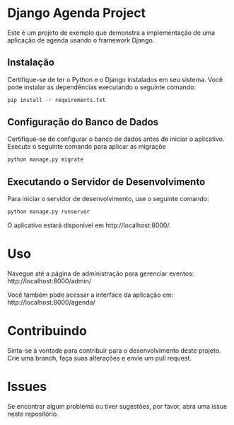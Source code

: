 # Django Agenda Project

Este é um projeto de exemplo que demonstra a implementação de uma aplicação de agenda usando o framework Django.

## Instalação

Certifique-se de ter o Python e o Django instalados em seu sistema. Você pode instalar as dependências executando o seguinte comando:

```bash
pip install -r requirements.txt
```

## Configuração do Banco de Dados
Certifique-se de configurar o banco de dados antes de iniciar o aplicativo. Execute o seguinte comando para aplicar as migraçõe

```bash
python manage.py migrate
```
## Executando o Servidor de Desenvolvimento
Para iniciar o servidor de desenvolvimento, use o seguinte comando:

```bash
python manage.py runserver
```
O aplicativo estará disponível em http://localhost:8000/.

# Uso
Navegue até a página de administração para gerenciar eventos: http://localhost:8000/admin/

Você também pode acessar a interface da aplicação em: http://localhost:8000/agenda/

# Contribuindo
Sinta-se à vontade para contribuir para o desenvolvimento deste projeto. Crie uma branch, faça suas alterações e envie um pull request.

# Issues
Se encontrar algum problema ou tiver sugestões, por favor, abra uma issue neste repositório.
